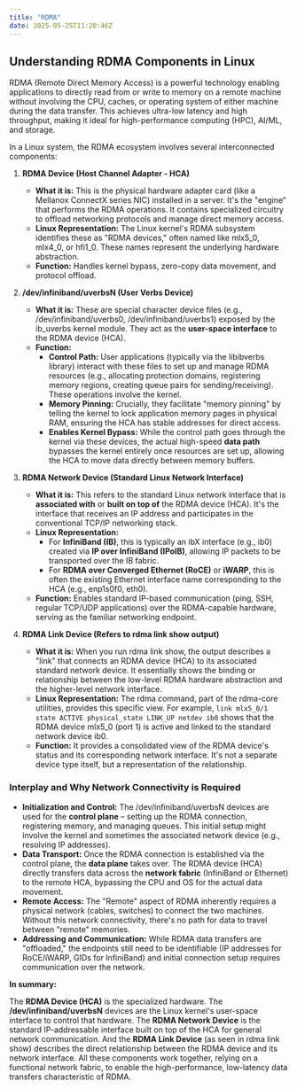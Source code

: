 ```yaml
---
title: "RDMA"
date: 2025-05-25T11:20:46Z
---
```


## Understanding RDMA Components in Linux

RDMA (Remote Direct Memory Access) is a powerful technology enabling applications to directly read from or write to memory on a remote machine without involving the CPU, caches, or operating system of either machine during the data transfer. This achieves ultra-low latency and high throughput, making it ideal for high-performance computing (HPC), AI/ML, and storage.

In a Linux system, the RDMA ecosystem involves several interconnected components:

1. **RDMA Device (Host Channel Adapter - HCA)**

   * **What it is:** This is the physical hardware adapter card (like a Mellanox ConnectX series NIC) installed in a server. It's the "engine" that performs the RDMA operations. It contains specialized circuitry to offload networking protocols and manage direct memory access.  
   * **Linux Representation:** The Linux kernel's RDMA subsystem identifies these as "RDMA devices," often named like mlx5_0, mlx4_0, or hfi1_0. These names represent the underlying hardware abstraction.  
   * **Function:** Handles kernel bypass, zero-copy data movement, and protocol offload.

2. **/dev/infiniband/uverbsN (User Verbs Device)**  
   * **What it is:** These are special character device files (e.g., /dev/infiniband/uverbs0, /dev/infiniband/uverbs1) exposed by the ib_uverbs kernel module. They act as the **user-space interface** to the RDMA device (HCA).  
   * **Function:**  
     * **Control Path:** User applications (typically via the libibverbs library) interact with these files to set up and manage RDMA resources (e.g., allocating protection domains, registering memory regions, creating queue pairs for sending/receiving). These operations involve the kernel.  
     * **Memory Pinning:** Crucially, they facilitate "memory pinning" by telling the kernel to lock application memory pages in physical RAM, ensuring the HCA has stable addresses for direct access.  
     * **Enables Kernel Bypass:** While the control path goes through the kernel via these devices, the actual high-speed **data path** bypasses the kernel entirely once resources are set up, allowing the HCA to move data directly between memory buffers.

3. **RDMA Network Device (Standard Linux Network Interface)**  
   * **What it is:** This refers to the standard Linux network interface that is **associated with** or **built on top of** the RDMA device (HCA). It's the interface that receives an IP address and participates in the conventional TCP/IP networking stack.  
   * **Linux Representation:**  
     * For **InfiniBand (IB)**, this is typically an ibX interface (e.g., ib0) created via **IP over InfiniBand (IPoIB)**, allowing IP packets to be transported over the IB fabric.  
     * For **RDMA over Converged Ethernet (RoCE)** or **iWARP**, this is often the existing Ethernet interface name corresponding to the HCA (e.g., enp1s0f0, eth0).  
   * **Function:** Enables standard IP-based communication (ping, SSH, regular TCP/UDP applications) over the RDMA-capable hardware, serving as the familiar networking endpoint.

4. **RDMA Link Device (Refers to rdma link show output)**  
   * **What it is:** When you run rdma link show, the output describes a "link" that connects an RDMA device (HCA) to its associated standard network device. It essentially shows the binding or relationship between the low-level RDMA hardware abstraction and the higher-level network interface.  
   * **Linux Representation:** The rdma command, part of the rdma-core utilities, provides this specific view. For example, `link mlx5_0/1 state ACTIVE physical_state LINK_UP netdev ib0` shows that the RDMA device mlx5_0 (port 1) is active and linked to the standard network device ib0.  
   * **Function:** It provides a consolidated view of the RDMA device's status and its corresponding network interface. It's not a separate device type itself, but a representation of the relationship.

### Interplay and Why Network Connectivity is Required
 
* **Initialization and Control:** The /dev/infiniband/uverbsN devices are used for the **control plane** – setting up the RDMA connection, registering memory, and managing queues. This initial setup might involve the kernel and sometimes the associated network device (e.g., resolving IP addresses).  
* **Data Transport:** Once the RDMA connection is established via the control plane, the **data plane** takes over. The RDMA device (HCA) directly transfers data across the **network fabric** (InfiniBand or Ethernet) to the remote HCA, bypassing the CPU and OS for the actual data movement.  
* **Remote Access:** The "Remote" aspect of RDMA inherently requires a physical network (cables, switches) to connect the two machines. Without this network connectivity, there's no path for data to travel between "remote" memories.  
* **Addressing and Communication:** While RDMA data transfers are "offloaded," the endpoints still need to be identifiable (IP addresses for RoCE/iWARP, GIDs for InfiniBand) and initial connection setup requires communication over the network.

**In summary:**

The **RDMA Device (HCA)** is the specialized hardware. The **/dev/infiniband/uverbsN** devices are the Linux kernel's user-space interface to control that hardware. The **RDMA Network Device** is the standard IP-addressable interface built on top of the HCA for general network communication. And the **RDMA Link Device** (as seen in rdma link show) describes the direct relationship between the RDMA device and its network interface. All these components work together, relying on a functional network fabric, to enable the high-performance, low-latency data transfers characteristic of RDMA.


